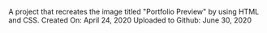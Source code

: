 A project that recreates the image titled "Portfolio Preview" by using HTML and CSS.
Created On: April 24, 2020
Uploaded to Github: June 30, 2020